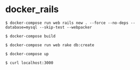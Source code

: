 # docker_rails
```
$ docker-compose run web rails new . --force --no-deps --database=mysql --skip-test --webpacker
```

```
$ docker-compose build
```

```
$ docker-compose run web rake db:create
```

```
$ docker-compose up
```

```
$ curl localhost:3000
```